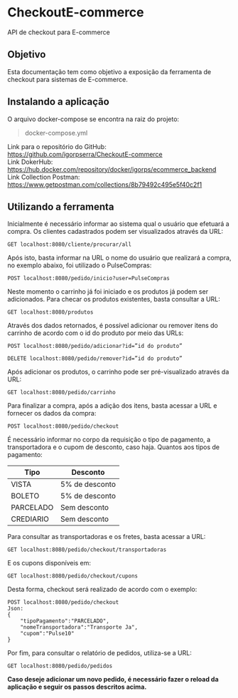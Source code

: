 # CheckoutE-commerce
API de checkout para E-commerce


## Objetivo
Esta documentação tem como objetivo a exposição da ferramenta de checkout para sistemas de E-commerce.

## Instalando a aplicação
	
O arquivo docker-compose se encontra na raiz do projeto: 	
  > docker-compose.yml  
  
	  
Link para o repositório do GitHub:   
https://github.com/igorpserra/CheckoutE-commerce  
Link DokerHub:  
https://hub.docker.com/repository/docker/igorps/ecommerce_backend  
Link Collection Postman:  
https://www.getpostman.com/collections/8b79492c495e5f40c2f1  

## Utilizando a ferramenta
Inicialmente é necessário informar ao sistema qual o usuário que efetuará a compra. Os clientes cadastrados podem ser visualizados através da URL:  
  
 ```
 GET localhost:8080/cliente/procurar/all  
```
Após isto, basta informar na URL o nome do usuário que realizará a compra, no exemplo abaixo, foi utilizado o PulseCompras:    

```
POST localhost:8080/pedido/inicio?user=PulseCompras  
```
  
Neste momento o carrinho já foi iniciado e os produtos já podem ser adicionados. Para checar os produtos existentes, basta consultar a URL:  
  
  ```
GET localhost:8080/produtos  
  ```
  
Através dos dados retornados, é possível adicionar ou remover itens do carrinho de acordo com o id do produto por meio das URLs:  
  
  ```
POST localhost:8080/pedido/adicionar?id=”id do produto”
```
```
DELETE localhost:8080/pedido/remover?id=”id do produto”
```
  
Após adicionar os produtos, o carrinho pode ser pré-visualizado através da URL:  
  
```
GET localhost:8080/pedido/carrinho
```
  
Para finalizar a compra, após a adição dos itens, basta acessar a URL e fornecer os dados da compra:  
  
```
POST localhost:8080/pedido/checkout
```
  
É necessário informar no corpo da requisição o tipo de pagamento, a transportadora e o cupom de desconto, caso haja.
Quantos aos tipos de pagamento:  

| Tipo |	Desconto |
|-------|------------|
|VISTA	|5% de desconto|
|BOLETO	|5% de desconto|
|PARCELADO	|Sem desconto|
|CREDIARIO	|Sem desconto|

  
Para consultar as transportadoras e os fretes, basta acessar a URL:	
	
```
GET localhost:8080/pedido/checkout/transportadoras
```
	
E os cupons disponíveis em:	
	
```
GET localhost:8080/pedido/checkout/cupons
```
	
Desta forma, checkout será realizado de acordo com o exemplo:	
	
```
POST localhost:8080/pedido/checkout	
Json:	
{	
    "tipoPagamento":"PARCELADO",	
    "nomeTransportadora":"Transporte Ja",	
    "cupom":"Pulse10"	
}	
```
	
	
Por fim, para consultar o relatório de pedidos, utiliza-se a URL:	
	
```
GET localhost:8080/pedido/pedidos	
```
	
**Caso deseje adicionar um novo pedido, é necessário fazer o reload da aplicação e seguir os passos descritos acima.**
